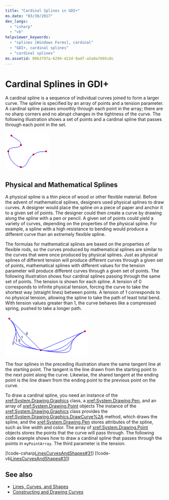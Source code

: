 ```yaml
---
title: "Cardinal Splines in GDI+"
ms.date: "03/30/2017"
dev_langs: 
  - "csharp"
  - "vb"
helpviewer_keywords: 
  - "splines [Windows Forms], cardinal"
  - "GDI+, cardinal splines"
  - "cardinal splines"
ms.assetid: 09b3797a-6294-422d-9adf-a5a0a7695c0c
---
```

# Cardinal Splines in GDI+
A cardinal spline is a sequence of individual curves joined to form a larger curve. The spline is specified by an array of points and a tension parameter. A cardinal spline passes smoothly through each point in the array; there are no sharp corners and no abrupt changes in the tightness of the curve. The following illustration shows a set of points and a cardinal spline that passes through each point in the set.  
  
 ![Cardinal Spline](media/aboutgdip02-art09.gif "Aboutgdip02_art09")  
  
## Physical and Mathematical Splines  
 A physical spline is a thin piece of wood or other flexible material. Before the advent of mathematical splines, designers used physical splines to draw curves. A designer would place the spline on a piece of paper and anchor it to a given set of points. The designer could then create a curve by drawing along the spline with a pen or pencil. A given set of points could yield a variety of curves, depending on the properties of the physical spline. For example, a spline with a high resistance to bending would produce a different curve than an extremely flexible spline.  
  
 The formulas for mathematical splines are based on the properties of flexible rods, so the curves produced by mathematical splines are similar to the curves that were once produced by physical splines. Just as physical splines of different tension will produce different curves through a given set of points, mathematical splines with different values for the tension parameter will produce different curves through a given set of points. The following illustration shows four cardinal splines passing through the same set of points. The tension is shown for each spline. A tension of 0 corresponds to infinite physical tension, forcing the curve to take the shortest way (straight lines) between points. A tension of 1 corresponds to no physical tension, allowing the spline to take the path of least total bend. With tension values greater than 1, the curve behaves like a compressed spring, pushed to take a longer path.  
  
 ![Cardinal Splines](media/aboutgdip02-art10.gif "Aboutgdip02_art10")  
  
 The four splines in the preceding illustration share the same tangent line at the starting point. The tangent is the line drawn from the starting point to the next point along the curve. Likewise, the shared tangent at the ending point is the line drawn from the ending point to the previous point on the curve.  
  
 To draw a cardinal spline, you need an instance of the <xref:System.Drawing.Graphics> class, a <xref:System.Drawing.Pen>, and an array of <xref:System.Drawing.Point> objects The instance of the <xref:System.Drawing.Graphics> class provides the <xref:System.Drawing.Graphics.DrawCurve%2A> method, which draws the spline, and the <xref:System.Drawing.Pen> stores attributes of the spline, such as line width and color. The array of <xref:System.Drawing.Point> objects stores the points that the curve will pass through. The following code example shows how to draw a cardinal spline that passes through the points in `myPointArray`. The third parameter is the tension.  
  
 [!code-csharp[LinesCurvesAndShapes#31](../../../../samples/snippets/csharp/VS_Snippets_Winforms/LinesCurvesAndShapes/CS/Class1.cs#31)]
 [!code-vb[LinesCurvesAndShapes#31](../../../../samples/snippets/visualbasic/VS_Snippets_Winforms/LinesCurvesAndShapes/VB/Class1.vb#31)]  
  
## See also
- [Lines, Curves, and Shapes](lines-curves-and-shapes.md)
- [Constructing and Drawing Curves](constructing-and-drawing-curves.md)
